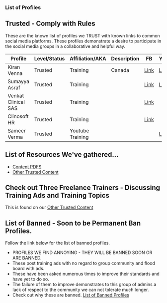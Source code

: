 ### List of Profiles

## Trusted - Comply with Rules
These are the known list of profiles we TRUST with known links to common social media platforms.
These profiles demonstrate a desire to participate in the social media groups in a collaborative and helpful way.

|Profile             | Level/Status |Affiliation/AKA  | Description   |FB                                              |Youtube                                                            |LinkedIn                                                   | SASENSEI |
|--------------------|--------------|-----------------|---------------|------------------------------------------------|-------------------------------------------------------------------|-----------------------------------------------------------|----------|
|Kiran Venna         | Trusted      |Training         | Canada        |[Link](https://www.facebook.com/kiran.venna.3/) |[Link](https://www.youtube.com/user/kiranvenna)                    |[Link](https://www.linkedin.com/in/kiran-venna-703818149/) |          |
|Sumayya Asraf       | Trusted      |Training         |               |[Link](https://www.facebook.com/sumayya.asraf/) |[Link](https://www.youtube.com/channel/UCWT4stUuOjMVEp3E7xcCCDQ)   |[Link](https://www.linkedin.com/in/sumayya-asraf-03694850/)|          |
|Venkat Clinical SAS | Trusted      |Training         |               |[Link](https://www.facebook.com/sasvenkat11/  ) |                                                                   |                                                           |          |
|Clinosoft HR        | Trusted      |Training         |               |[Link](https://www.facebook.com/clinosoft.hr/ ) |                                                                   |                                                           |          |
|Sameer Verma        | Trusted      |Youtube Training |               |                                                |[Link](https://www.youtube.com/channel/UCArCI8B7Vlls-HNH-UqW68A)   |                                                           |          |

## List of Resources We've gathered...
- [Content PDFS](https://github.com/zeketorres/sm_ad_rules/tree/main/found_content)                   
- [Other Trusted Content](https://github.com/zeketorres/sm_ad_rules/blob/main/Trusted_Content.md)

## Check out Three Freelance Trainers - Discussing Training Ads and Training Topics
This is found on our [Other Trusted Content](https://github.com/zeketorres/sm_ad_rules/blob/main/Trusted_Content.md)

## List of Banned - Soon to be Permanent Ban Profiles.
Follow the link below for the list of banned profiles.
- PROFILES WE FIND ANNOYING - THEY WILL BE BANNED SOON OR ARE BANNED.
- These post training ads with no regard to group community and flood board with ads.
- These have been asked numerous times to improve their standards and have yet to do so.
- The failure of them to improve demonstrates to this group of admins a lack of respect to the community we can not tolerate much longer.
- Check out why these are banned.
[List of Banned Profiles](https://github.com/zeketorres/sm_ad_rules/blob/main/Banned_Profiles.md)     



